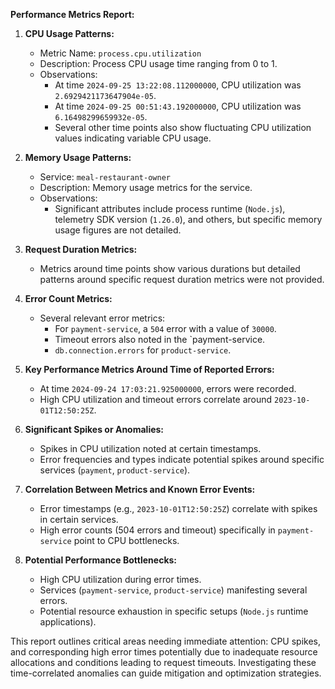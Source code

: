 **Performance Metrics Report:**

1. **CPU Usage Patterns:**
   - Metric Name: `process.cpu.utilization`
   - Description: Process CPU usage time ranging from 0 to 1.
   - Observations:
     - At time `2024-09-25 13:22:08.112000000`, CPU utilization was `2.6929421173647904e-05`.
     - At time `2024-09-25 00:51:43.192000000`, CPU utilization was `6.16498299659932e-05`.
     - Several other time points also show fluctuating CPU utilization values indicating variable CPU usage.

2. **Memory Usage Patterns:**
   - Service: `meal-restaurant-owner`
   - Description: Memory usage metrics for the service.
   - Observations:
     - Significant attributes include process runtime (`Node.js`), telemetry SDK version (`1.26.0`), and others, but specific memory usage figures are not detailed.

3. **Request Duration Metrics:**
   - Metrics around time points show various durations but detailed patterns around specific request duration metrics were not provided.

4. **Error Count Metrics:**
   - Several relevant error metrics:
     - For `payment-service`, a `504` error with a value of `30000`.
     - Timeout errors also noted in the `payment-service.
     - `db.connection.errors` for `product-service`.

5. **Key Performance Metrics Around Time of Reported Errors:**
   - At time `2024-09-24 17:03:21.925000000`, errors were recorded.
   - High CPU utilization and timeout errors correlate around `2023-10-01T12:50:25Z`.

6. **Significant Spikes or Anomalies:**
   - Spikes in CPU utilization noted at certain timestamps.
   - Error frequencies and types indicate potential spikes around specific services (`payment`, `product-service`).

7. **Correlation Between Metrics and Known Error Events:**
   - Error timestamps (e.g., `2023-10-01T12:50:25Z`) correlate with spikes in certain services.
   - High error counts (504 errors and timeout) specifically in `payment-service` point to CPU bottlenecks.

8. **Potential Performance Bottlenecks:**
   - High CPU utilization during error times.
   - Services (`payment-service`, `product-service`) manifesting several errors.
   - Potential resource exhaustion in specific setups (`Node.js` runtime applications).

This report outlines critical areas needing immediate attention: CPU spikes, and corresponding high error times potentially due to inadequate resource allocations and conditions leading to request timeouts. Investigating these time-correlated anomalies can guide mitigation and optimization strategies.